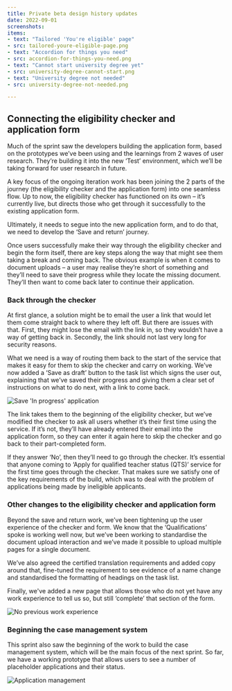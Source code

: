 ```yaml
---
title: Private beta design history updates
date: 2022-09-01
screenshots:
items:
- text: "Tailored 'You're eligible' page"
- src: tailored-youre-eligible-page.png
- text: "Accordion for things you need"
- src: accordion-for-things-you-need.png
- text: "Cannot start university degree yet"
- src: university-degree-cannot-start.png
- text: "University degree not needed"
- src: university-degree-not-needed.png

---
```


## Connecting the eligibility checker and application form

Much of the sprint saw the developers building the application form, based on the prototypes we’ve been using and the learnings from 2 waves of user research. They’re building it into the new ‘Test’ environment, which we’ll be taking forward for user research in future.

A key focus of the ongoing iteration work has been joining the 2 parts of the journey (the eligibility checker and the application form) into one seamless flow. Up to now, the eligibility checker has functioned on its own – it’s currently live, but directs those who get through it successfully to the existing application form.

Ultimately, it needs to segue into the new application form, and to do that, we need to develop the ‘Save and return’ journey.

Once users successfully make their way through the eligibility checker and begin the form itself, there are key steps along the way that might see them taking a break and coming back. The obvious example is when it comes to document uploads – a user may realise they’re short of something and they’ll need to save their progress while they locate the missing document. They’ll then want to come back later to continue their application.


### Back through the checker

At first glance, a solution might be to email the user a link that would let them come straight back to where they left off. But there are issues with that. First, they might lose the email with the link in, so they wouldn’t have a way of getting back in. Secondly, the link should not last very long for security reasons.

What we need is a way of routing them back to the start of the service that makes it easy for them to skip the checker and carry on working. We’ve now added a ‘Save as draft’ button to the task list which signs the user out, explaining that we’ve saved their progress and giving them a clear set of instructions on what to do next, with a link to come back.

![Save 'In progress' application](save-in-progress-application.png)

The link takes them to the beginning of the eligibility checker, but we’ve modified the checker to ask all users whether it’s their first time using the service. If it’s not, they’ll have already entered their email into the application form, so they can enter it again here to skip the checker and go back to their part-completed form.

If they answer ‘No’, then they’ll need to go through the checker. It’s essential that anyone coming to ‘Apply for qualified teacher status (QTS)’ service for the first time goes through the checker. That makes sure we satisfy one of the key requirements of the build, which was to deal with the problem of applications being made by ineligible applicants.



### Other changes to the eligibility checker and application form

Beyond the save and return work, we’ve been tightening up the user experience of the checker and form. We know that the ‘Qualifications’ spoke is working well now, but we’ve been working to standardise the document upload interaction and we’ve made it possible to upload multiple pages for a single document.

We’ve also agreed the certified translation requirements and added copy around that, fine-tuned the requirement to see evidence of a name change and standardised the formatting of headings on the task list.

Finally, we've added a new page that allows those who do not yet have any work experience to tell us so, but still ‘complete’ that section of the form.

![No previous work experience](no-work-experience.png)

### Beginning the case management system

This sprint also saw the beginning of the work to build the case management system, which will be the main focus of the next sprint. So far, we have a working prototype that allows users to see a number of placeholder applications and their status.

![Application management](application-management.png)
